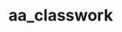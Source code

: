 # aa_classwork



























































































































































































